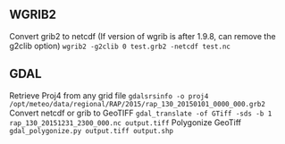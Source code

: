 ## WGRIB2 
Convert grib2 to netcdf (If version of wgrib is after 1.9.8, can remove the g2clib option)
```wgrib2 -g2clib 0 test.grb2 -netcdf test.nc```

## GDAL
Retrieve Proj4 from any grid file
```gdalsrsinfo -o proj4 /opt/meteo/data/regional/RAP/2015/rap_130_20150101_0000_000.grb2```
Convert netcdf or grib to GeoTIFF
```gdal_translate -of GTiff -sds -b 1 rap_130_20151231_2300_000.nc output.tiff```
Polygonize GeoTiff
```gdal_polygonize.py output.tiff output.shp```
